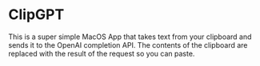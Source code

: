 # ClipGPT

This is a super simple MacOS App that takes text from your clipboard and sends it to the OpenAI completion API. The contents of the clipboard are replaced with the result of the request so you can paste.
